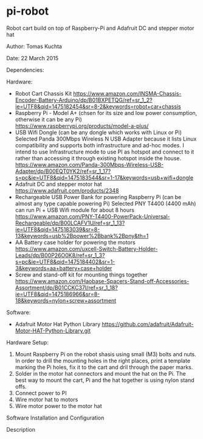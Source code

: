 # pi-robot
Robot cart build on top of Raspberry-Pi and Adafruit DC and stepper motor hat

Author: Tomas Kuchta

Date:   22 March 2015

Dependencies:

Hardware:
* Robot Cart Chassis Kit
      https://www.amazon.com/INSMA-Chassis-Encoder-Battery-Arduino/dp/B01BXPETQG/ref=sr_1_2?ie=UTF8&qid=1475182454&sr=8-2&keywords=robot+car+chassis
* Raspberry Pi - Model A+ (chsen for its size and low power consumption, otherwise it can be any Pi)
      https://www.raspberrypi.org/products/model-a-plus/
* USB Wifi Dongle (can be any dongle which works with Linux or Pi)
      Selected Panda 300Mbps Wireless N USB Adapter because it lists Linux compatibility and supports both infrastructure and ad-hoc modes. I intend to use Infrastructure mode to use PI as hotspot and connect to it rather than accessing it through existing hotspot inside the house. https://www.amazon.com/Panda-300Mbps-Wireless-USB-Adapter/dp/B00EQT0YK2/ref=sr_1_17?s=pc&ie=UTF8&qid=1475183544&sr=1-17&keywords=usb+wifi+dongle
* Adafruit DC and stepper motor hat
      https://www.adafruit.com/products/2348
* Rechargeable USB Power Bank for powering Raspberry Pi (can be almost any type capable powering Pi)
      Selected PNY T4400 (4400 mAh) can run Pi + USB Wifi module for about 8 hours https://www.amazon.com/PNY-T4400-PowerPack-Universal-Rechargeable/dp/B00LCAFV1U/ref=sr_1_13?ie=UTF8&qid=1475183039&sr=8-13&keywords=usb%2Bpower%2Bbank%2Bpny&th=1
* AA Battery case holder for powering the motors
      https://www.amazon.com/uxcell-Switch-Battery-Holder-Leads/dp/B00P26O0K8/ref=sr_1_3?s=pc&ie=UTF8&qid=1475184402&sr=1-3&keywords=aa+battery+case+holder
* Screw and stand-off kit for mounting things together
      https://www.amazon.com/Haobase-Spacers-Stand-off-Accessories-Assortment/dp/B01CCKC37I/ref=sr_1_18?ie=UTF8&qid=1475186966&sr=8-18&keywords=nylon+screw+assortment
      
Software:
* Adafruit Motor Hat Python Library
       https://github.com/adafruit/Adafruit-Motor-HAT-Python-Library.git

Hardware Setup:

1. Mount Raspberry Pi on the robot shasis using small (M3) bolts and nuts.
   In order to drill the mounting holes in the right places, print a template marking the Pi holes, fix it to the cart and dril through the paper marks.
2. Solder in the motor hat connectors and mount the hat on the Pi.
   The best way to mount the cart, Pi and the hat together is using nylon stand offs.
3. Connect power to PI
4. Wire motor hat to motors
5. Wire motor power to the motor hat

Software Installation and Configuration

Description

